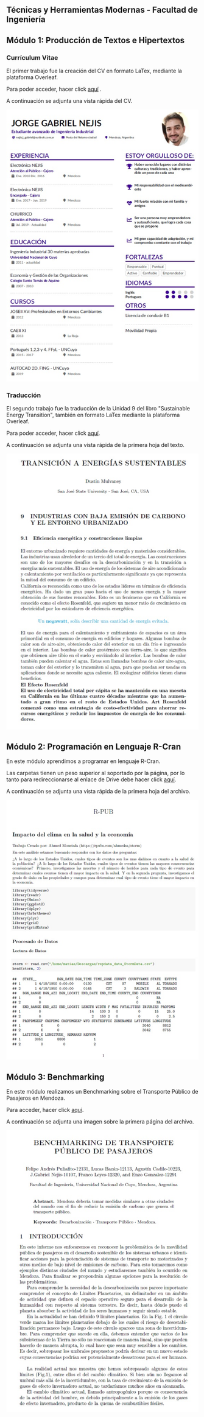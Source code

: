 ## Técnicas y Herramientas Modernas - Facultad de Ingeniería
## Módulo 1: Producción de Textos e Hipertextos
### Currículum Vitae

El primer trabajo fue la creación del CV en formato LaTex, mediante la plataforma Overleaf.

Para poder acceder, hacer click [aquí](https://github.com/GabrielNejis/GabrielNejis/tree/main/CV) .

A continuación se adjunta una vista rápida del CV.

![](CVgabi.jpg)

### Traducción

El segundo trabajo fue la traducción de la Unidad 9 del libro "Sustainable Energy Transition", también en formato LaTex mediante la plataforma Overleaf.

Para poder acceder, hacer click [aquí](https://github.com/GabrielNejis/GabrielNejis/tree/main/Traducci%C3%B3n).

A continuación se adjunta una vista rápida de la primera hoja del texto.

![](TraducciónU9.jpg)

## Módulo 2: Programación en Lenguaje R-Cran

En este módulo aprendimos a programar en lenguaje R-Cran.

Las carpetas tienen un peso superior al soportado por la página, por lo tanto para redireccionarse al enlace de Drive debe hacer click [aquí](https://drive.google.com/drive/folders/1HEM_isEp7LbVlm91iToKb4mDX7BWdak1?usp=sharing).

A continuación se adjunta una vista rápida de la primera hoja del archivo.

![](Rpub.jpg)

## Módulo 3: Benchmarking

En este módulo realizamos un Benchmarking sobre el Transporte Público de Pasajeros en Mendoza.

Para acceder, hacer click [aquí](https://github.com/GabrielNejis/GabrielNejis/tree/main/Benchmarking).

A continuación se adjunta una imagen sobre la primera página del archivo.

![](bench.jpg)



